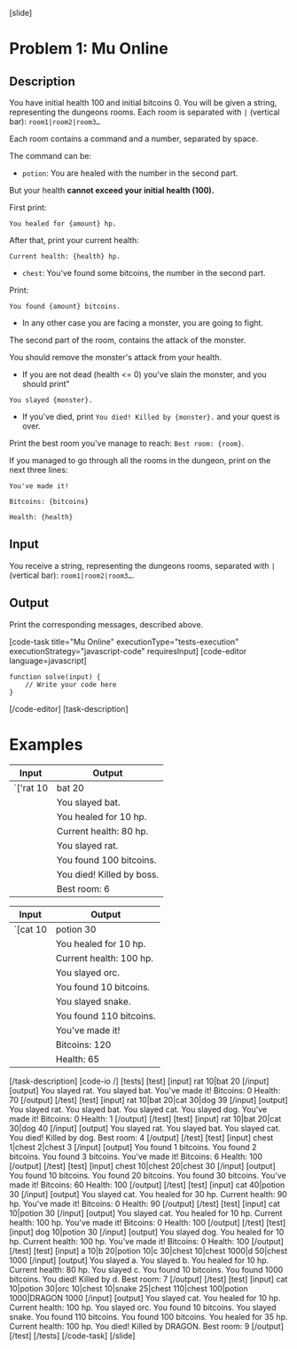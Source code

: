 [slide]
# Problem 1: Mu Online
## Description
You have initial health 100 and initial bitcoins 0. You will be given a string, representing the dungeons rooms. Each room is separated with `|` (vertical bar): `room1|room2|room3…`

Each room contains a command and a number, separated by space. 

The command can be:

* `potion`: You are healed with the number in the second part.

But your health **cannot exceed your initial health (100).**

First print: 

`You healed for {amount} hp.`

After that, print your current health:

`Current health: {health} hp.`

* `chest`: You've found some bitcoins, the number in the second part.

Print: 

`You found {amount} bitcoins.`

* In any other case you are facing a monster, you are going to fight. 

The second part of the room, contains the attack of the monster. 

You should remove the monster's attack from your health. 

* If you are not dead (health \<\= 0) you've slain the monster, and you should print" 

`You slayed {monster}.`

* If you've died, print `You died! Killed by {monster}.` and your quest is over. 

Print the best room you've manage to reach: `Best room: {room}`.

If you managed to go through all the rooms in the dungeon, print on the next three lines: 

`You've made it!`

`Bitcoins: {bitcoins}`

`Health: {health}`


## Input
You receive a string, representing the dungeons rooms, separated with `|` (vertical bar): `room1|room2|room3…`.

## Output
Print the corresponding messages, described above.

[code-task title="Mu Online" executionType="tests-execution" executionStrategy="javascript-code" requiresInput]
[code-editor language=javascript]
```
function solve(input) {
	// Write your code here
}
```
[/code-editor]
[task-description]
# Examples
| **Input** | **Output** |
| --- | --- |
|`['rat 10|bat 20|potion 10|rat 10|chest 100|boss 70|chest 1000']`| You slayed rat.|
||You slayed bat.|
||You healed for 10 hp.|
||Current health: 80 hp.|
||You slayed rat.|
||You found 100 bitcoins.|
||You died! Killed by boss.|
||Best room: 6|

| **Input** | **Output** |
| --- | --- |
|`[cat 10|potion 30|orc 10|chest 10|snake 25|chest 110]`| You slayed cat.|
||You healed for 10 hp.|
||Current health: 100 hp.|
||You slayed orc.|
||You found 10 bitcoins.|
||You slayed snake.|
||You found 110 bitcoins.|
||You've made it!|
||Bitcoins: 120|
||Health: 65|

[/task-description]
[code-io /]
[tests]
[test]
[input]
rat 10\|bat 20
[/input]
[output]
You slayed rat.
You slayed bat.
You've made it!
Bitcoins: 0
Health: 70
[/output]
[/test]
[test]
[input]
rat 10\|bat 20\|cat 30\|dog 39
[/input]
[output]
You slayed rat.
You slayed bat.
You slayed cat.
You slayed dog.
You've made it!
Bitcoins: 0
Health: 1
[/output]
[/test]
[test]
[input]
rat 10\|bat 20\|cat 30\|dog 40
[/input]
[output]
You slayed rat.
You slayed bat.
You slayed cat.
You died! Killed by dog.
Best room: 4
[/output]
[/test]
[test]
[input]
chest 1\|chest 2\|chest 3
[/input]
[output]
You found 1 bitcoins.
You found 2 bitcoins.
You found 3 bitcoins.
You've made it!
Bitcoins: 6
Health: 100
[/output]
[/test]
[test]
[input]
chest 10\|chest 20\|chest 30
[/input]
[output]
You found 10 bitcoins.
You found 20 bitcoins.
You found 30 bitcoins.
You've made it!
Bitcoins: 60
Health: 100
[/output]
[/test]
[test]
[input]
cat 40\|potion 30
[/input]
[output]
You slayed cat.
You healed for 30 hp.
Current health: 90 hp.
You've made it!
Bitcoins: 0
Health: 90
[/output]
[/test]
[test]
[input]
cat 10\|potion 30
[/input]
[output]
You slayed cat.
You healed for 10 hp.
Current health: 100 hp.
You've made it!
Bitcoins: 0
Health: 100
[/output]
[/test]
[test]
[input]
dog 10\|potion 30
[/input]
[output]
You slayed dog.
You healed for 10 hp.
Current health: 100 hp.
You've made it!
Bitcoins: 0
Health: 100
[/output]
[/test]
[test]
[input]
a 10\|b 20\|potion 10\|c 30\|chest 10\|chest 1000\|d 50\|chest 1000
[/input]
[output]
You slayed a.
You slayed b.
You healed for 10 hp.
Current health: 80 hp.
You slayed c.
You found 10 bitcoins.
You found 1000 bitcoins.
You died! Killed by d.
Best room: 7
[/output]
[/test]
[test]
[input]
cat 10\|potion 30\|orc 10\|chest 10\|snake 25\|chest 110\|chest 100\|potion 1000\|DRAGON 1000
[/input]
[output]
You slayed cat.
You healed for 10 hp.
Current health: 100 hp.
You slayed orc.
You found 10 bitcoins.
You slayed snake.
You found 110 bitcoins.
You found 100 bitcoins.
You healed for 35 hp.
Current health: 100 hp.
You died! Killed by DRAGON.
Best room: 9
[/output]
[/test]
[/tests]
[/code-task]
[/slide]
